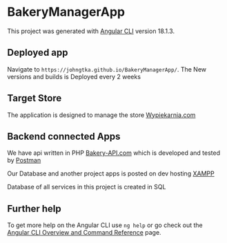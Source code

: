 # BakeryManagerApp

This project was generated with [Angular CLI](https://github.com/angular/angular-cli) version 18.1.3.

## Deployed app

Navigate to `https://johngtka.github.io/BakeryManagerApp/`. The New versions and builds is Deployed every 2 weeks

## Target Store

The application is designed to manage the store [Wypiekarnia.com](https://localhost/Wypiekarnia)

## Backend connected Apps

We have api written in PHP [Bakery-API.com](https://github.com/Johngtka/bakery_api/release/latest) which is developed and tested by [Postman](https://www.postman.com/)

Our Database and another project apps is posted on dev hosting [XAMPP](https://www.apachefriends.org/pl/index.html)

Database of all services in this project is created in SQL

## Further help

To get more help on the Angular CLI use `ng help` or go check out the [Angular CLI Overview and Command Reference](https://angular.io/cli) page.
